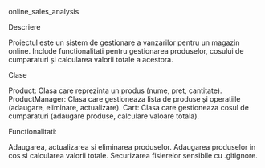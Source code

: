 online_sales_analysis

Descriere

Proiectul este un sistem de gestionare a vanzarilor pentru un magazin online. Include functionalitati pentru gestionarea produselor, cosului de cumparaturi și calcularea valorii totale a acestora.

Clase

Product: Clasa care reprezinta un produs (nume, pret, cantitate).
ProductManager: Clasa care gestioneaza lista de produse și operatiile (adaugare, eliminare, actualizare).
Cart: Clasa care gestioneaza cosul de cumparaturi (adaugare produse, calculare valoare totala).

Functionalitati:

Adaugarea, actualizarea si eliminarea produselor.
Adaugarea produselor in cos si calcularea valorii totale.
Securizarea fisierelor sensibile cu .gitignore.